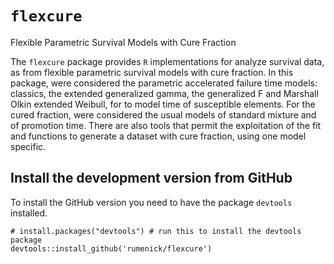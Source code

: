 # `flexcure`
Flexible Parametric Survival Models with Cure Fraction

The `flexcure` package provides `R` implementations for analyze survival data, as from flexible parametric survival models with cure fraction. In this package, were considered the parametric accelerated failure time models: classics, the extended generalized gamma, the generalized F and Marshall Olkin extended Weibull, for to model time of susceptible elements. For the cured fraction, were considered the usual models of standard mixture and of promotion time. There are also tools that permit the exploitation of the fit and functions to generate a dataset with cure fraction, using one model specific.

## Install the development version from GitHub

To install the GitHub version you need to have the package `devtools` installed.

```
# install.packages("devtools") # run this to install the devtools package
devtools::install_github('rumenick/flexcure')
```
